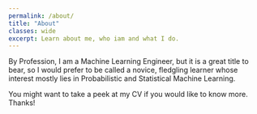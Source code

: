 ```yaml
---
permalink: /about/
title: "About"
classes: wide
excerpt: Learn about me, who iam and what I do. 
---
```


<!-- 📃 You can find my [Resume](https://drive.google.com/file/d/1a20srnBPEXdMic148lRYL2j6VwIg_88H/view?usp=sharing) here. -->

By Profession, I am a Machine Learning Engineer, but it is a great title to bear, so I would prefer to be called a novice, fledgling learner whose interest mostly lies in Probabilistic and Statistical Machine Learning.

You might want to take a peek at my CV if you would like to know more. Thanks!


